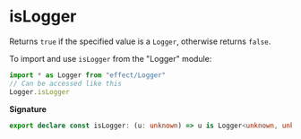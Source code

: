 # isLogger

Returns `true` if the specified value is a `Logger`, otherwise returns `false`.

To import and use `isLogger` from the "Logger" module:

```ts
import * as Logger from "effect/Logger"
// Can be accessed like this
Logger.isLogger
```

**Signature**

```ts
export declare const isLogger: (u: unknown) => u is Logger<unknown, unknown>
```

